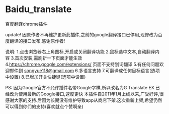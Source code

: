 # Baidu_translate
百度翻译chrome插件

update!
因原作者不再维护更新此插件,之前的google翻译接口已停用,现修改为百度翻译的接口发布,感谢原作者!


说明:
1.点击浏览器右上角图标,开启或关闭翻译功能
2.鼠标选中文本,自动翻译内容
3.首次安装,需刷新一下页面才能生效
4.https://chrome.google.com/extensions/ 页面不支持划词翻译
5.有任何问题欢迎邮件到 songyue118@gmail.com
6.多语言支持
7.可翻译成任何目标语言(选项中设置)
8.已增加开关快捷键(选项中设置)

PS:
因为Google官方不允许插件名带Google字样,所以改名为G Translate EX
已经改为使用最新的Google接口,速度更快
本插件自2011年1月上线以来,广受好评,很感谢大家的支持.后因为长期没有维护导致app从商店下架.这次重新上架,希望仍然可以得到你们的支持(喜欢就点个赞啊亲)
